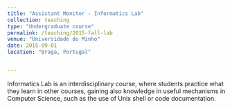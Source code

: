 ```yaml
---
title: "Assistant Monitor - Informatics Lab"
collection: teaching
type: "Undergraduate course"
permalink: /teaching/2015-fall-lab
venue: "Universidade do Minho"
date: 2015-09-01
location: "Braga, Portugal"


---
```


Informatics Lab is an interdisciplinary course, where students practice what they learn in other courses, gaining also knowledge in useful mechanisms in Computer Science, such as the use of Unix shell or code documentation.


